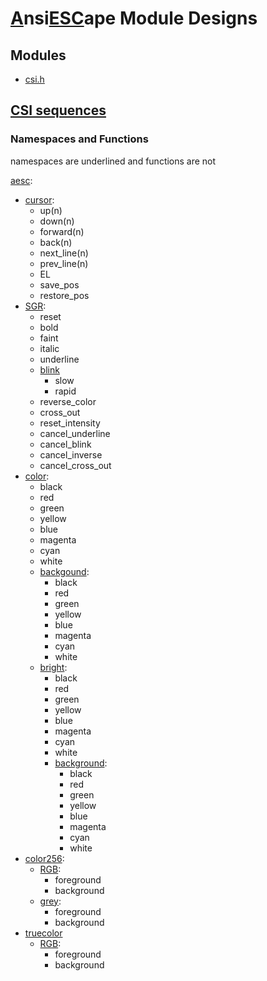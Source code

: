 # <ins>A</ins>nsi<ins>ESC</ins>ape Module Designs

## Modules

- [csi.h](#csi_hpp)

<a name="csi_hpp"></a>
## [CSI sequences](csi.hpp)

### Namespaces and Functions

namespaces are underlined and functions are not

<ins>aesc</ins>:
- <ins>cursor</ins>:
    - up(n)
    - down(n)
    - forward(n)
    - back(n)
    - next\_line(n)
    - prev\_line(n)
    - EL
    - save\_pos
    - restore\_pos
- <ins>SGR</ins>:
    - reset
    - bold
    - faint
    - italic
    - underline
    - <ins>blink</ins>
        - slow
        - rapid
    - reverse\_color
    - cross\_out
    - reset\_intensity
    - cancel\_underline
    - cancel\_blink
    - cancel\_inverse
    - cancel\_cross\_out
- <ins>color</ins>:
    - black
    - red
    - green
    - yellow
    - blue
    - magenta
    - cyan
    - white
    - <ins>backgound</ins>:
        - black
        - red
        - green
        - yellow
        - blue
        - magenta
        - cyan
        - white
    - <ins>bright</ins>:
        - black
        - red
        - green
        - yellow
        - blue
        - magenta
        - cyan
        - white
        - <ins>background</ins>:
            - black
            - red
            - green
            - yellow
            - blue
            - magenta
            - cyan
            - white
- <ins>color256</ins>:
    - <ins>RGB</ins>:
        - foreground
        - background
    - <ins>grey</ins>:
        - foreground
        - background
- <ins>truecolor</ins>
    - <ins>RGB</ins>:
        - foreground
        - background

